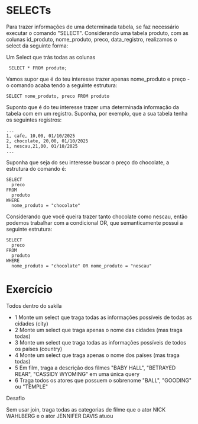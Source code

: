 # SELECTs

Para trazer informações de uma determinada tabela, se faz necessário executar o comando "SELECT". Considerando uma tabela produto, com as colunas id_produto, nome_produto,
preco, data_registro, realizamos o select da seguinte forma:

Um Select que trás todas as colunas

```
 SELECT * FROM produto;
```


Vamos supor que é do teu interesse trazer apenas nome_produto e preço - o comando acaba tendo a seguinte estrutura:


```
SELECT nome_produto, preco FROM produto
```


Suponto que é do teu interesse trazer uma determinada informação da tabela com em um registro. Suponha, por exemplo, que a sua tabela tenha os seguintes registros:

```
... 
1, cafe, 10,00, 01/10/2025 
2, chocolate, 20,00, 01/10/2025
1, nescau,21,00, 01/10/2025
...
```

Suponha que seja do seu interesse buscar o preço do chocolate, a estrutura do comando é:

```
SELECT
  preco
FROM
  produto
WHERE
  nome_produto = "chocolate"
```




Considerando que você queira trazer tanto chocolate como nescau, então podemos trabalhar com a condicional OR, que semanticamente possui a seguinte estrutura:



```
SELECT
  preco
FROM
  produto
WHERE
  nome_produto = "chocolate" OR nome_produto = "nescau"
```


# Exercício

Todos dentro do sakila

* 1 Monte um select que traga todas as informações possíveis de todas as cidades (city)
* 2 Monte um select que traga apenas o nome das cidades (mas traga todas)
* 3 Monte um select que traga todas as informações possíveis de todos os países (country)
* 4 Monte um select que traga apenas o nome dos países (mas traga todas)
* 5 Em film, traga a descrição dos filmes "BABY HALL", "BETRAYED REAR", "CASSIDY WYOMING" em uma única query
* 6 Traga todos os atores que possuem o sobrenome "BALL", "GOODING" ou "TEMPLE"


Desafio

Sem usar join, traga todas as categorias de filme que o ator NICK WAHLBERG e o ator JENNIFER DAVIS atuou





